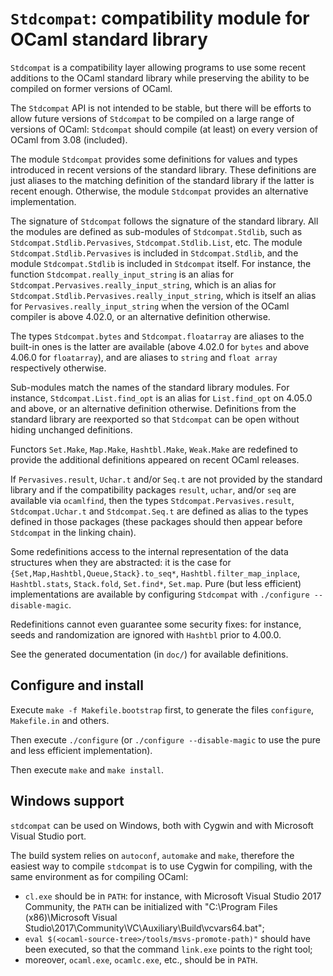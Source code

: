 ``Stdcompat``: compatibility module for OCaml standard library
==============================================================

``Stdcompat`` is a compatibility layer allowing programs to use some
recent additions to the OCaml standard library while preserving the
ability to be compiled on former versions of OCaml.

The ``Stdcompat`` API is not intended to be stable, but there will be
efforts to allow future versions of ``Stdcompat`` to be compiled on a
large range of versions of OCaml: ``Stdcompat`` should compile (at least)
on every version of OCaml from 3.08 (included).

The module ``Stdcompat`` provides some definitions for values and
types introduced in recent versions of the standard library. These
definitions are just aliases to the matching definition of the standard
library if the latter is recent enough. Otherwise, the module
``Stdcompat`` provides an alternative implementation.

The signature of ``Stdcompat`` follows the signature of the standard library.
All the modules are defined as sub-modules of ``Stdcompat.Stdlib``, such as
``Stdcompat.Stdlib.Pervasives``, ``Stdcompat.Stdlib.List``, etc. The module
``Stdcompat.Stdlib.Pervasives`` is included in ``Stdcompat.Stdlib``, and
the module ``Stdcompat.Stdlib`` is included in ``Stdcompat`` itself.
For instance, the function
``Stdcompat.really_input_string`` is an alias for
``Stdcompat.Pervasives.really_input_string``,
which is an alias for ``Stdcompat.Stdlib.Pervasives.really_input_string``,
which is itself an alias for
``Pervasives.really_input_string`` when the version of the OCaml
compiler is above 4.02.0, or an alternative definition otherwise.

The types ``Stdcompat.bytes`` and ``Stdcompat.floatarray`` are aliases
to the built-in ones is the latter are available (above 4.02.0 for
``bytes`` and above 4.06.0 for ``floatarray``), and are aliases to
``string`` and ``float array`` respectively otherwise.

Sub-modules match the names of the standard library modules.  For
instance, ``Stdcompat.List.find_opt`` is an alias for
``List.find_opt`` on 4.05.0 and above, or an alternative definition
otherwise. Definitions from the standard library are reexported so that
``Stdcompat`` can be open without hiding unchanged definitions.

Functors ``Set.Make``, ``Map.Make``, ``Hashtbl.Make``, ``Weak.Make``
are redefined to provide the additional definitions appeared on recent
OCaml releases.

If ``Pervasives.result``, ``Uchar.t`` and/or ``Seq.t`` are not
provided by the standard library and if the compatibility packages
``result``, ``uchar``, and/or ``seq`` are available via ``ocamlfind``,
then the types ``Stdcompat.Pervasives.result``, ``Stdcompat.Uchar.t``
and ``Stdcompat.Seq.t`` are defined as alias to the types defined in
those packages (these packages should then appear before ``Stdcompat``
in the linking chain).

Some redefinitions access to the internal representation of
the data structures when they are abstracted: it is the case for
``{Set,Map,Hashtbl,Queue,Stack}.to_seq*``,
``Hashtbl.filter_map_inplace``, ``Hashtbl.stats``, ``Stack.fold``,
``Set.find*``, ``Set.map``.
Pure (but less efficient) implementations are available by configuring
``Stdcompat`` with ``./configure --disable-magic``.

Redefinitions cannot even guarantee some security fixes: for instance,
seeds and randomization are ignored with ``Hashtbl`` prior to 4.00.0.

See the generated documentation (in ``doc/``) for available
definitions.

Configure and install
---------------------

Execute `make -f Makefile.bootstrap` first, to generate the files
`configure`, `Makefile.in` and others.

Then execute `./configure` (or `./configure --disable-magic` to use
the pure and less efficient implementation).

Then execute `make` and `make install`.

Windows support
---------------

`stdcompat` can be used on Windows, both with Cygwin and with
Microsoft Visual Studio port.

The build system relies on `autoconf`, `automake` and `make`,
therefore the easiest way to compile `stdcompat` is to use Cygwin
for compiling, with the same environment as for compiling OCaml:
- `cl.exe` should be in `PATH`: for instance, with Microsoft
  Visual Studio 2017 Community, the `PATH` can be initialized with
  "C:\Program Files (x86)\Microsoft Visual Studio\2017\Community\VC\Auxiliary\Build\vcvars64.bat";
- `eval $(<ocaml-source-tree>/tools/msvs-promote-path)"`
  should have been executed, so that the command `link.exe` points
  to the right tool;
- moreover, `ocaml.exe`, `ocamlc.exe`, etc., should be in `PATH`.
